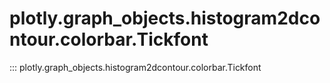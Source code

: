 # plotly.graph_objects.histogram2dcontour.colorbar.Tickfont

::: plotly.graph_objects.histogram2dcontour.colorbar.Tickfont
